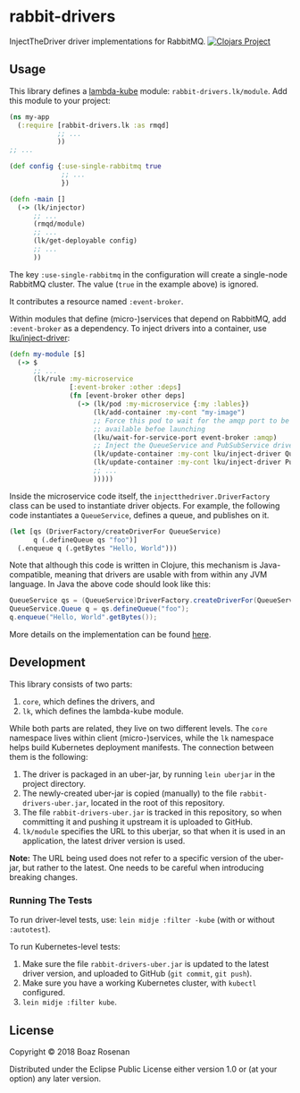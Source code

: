 # rabbit-drivers
InjectTheDriver driver implementations for RabbitMQ.
[![Clojars Project](https://img.shields.io/clojars/v/brosenan/rabbit-drivers.svg)](https://clojars.org/brosenan/rabbit-drivers)

## Usage

This library defines
a [lambda-kube](https://github.com/brosenan/lambda-kube) module:
`rabbit-drivers.lk/module`. Add this module to your project:

```clojure
(ns my-app
  (:require [rabbit-drivers.lk :as rmqd]
            ;; ...
            ))
;; ...

(def config {:use-single-rabbitmq true
             ;; ...
		     })

(defn -main []
  (-> (lk/injector)
      ;; ...
	  (rmqd/module)
	  ;; ...
	  (lk/get-deployable config)
	  ;; ...
	  ))
```

The key `:use-single-rabbitmq` in the configuration will create a
single-node RabbitMQ cluster. The value (`true` in the example above)
is ignored.

It contributes a resource named `:event-broker`.

Within modules that define (micro-)services that depend on RabbitMQ,
add `:event-broker` as a dependency. To inject drivers into a
container,
use
[lku/inject-driver](https://github.com/brosenan/lambda-kube/blob/master/util.md#client-side):

```clojure
(defn my-module [$]
  (-> $
      ;; ...
      (lk/rule :my-microservice
               [:event-broker :other :deps]
               (fn [event-broker other deps]
                 (-> (lk/pod :my-microservice {:my :lables})
                     (lk/add-container :my-cont "my-image")
                     ;; Force this pod to wait for the amqp port to be
                     ;; available befoe launching
                     (lku/wait-for-service-port event-broker :amqp)
                     ;; Inject the QueueService and PubSubService drivers into the my-cont container
                     (lk/update-container :my-cont lku/inject-driver QueueService event-broker)
					 (lk/update-container :my-cont lku/inject-driver PubSubService event-broker)
                     ;; ...
                     )))))
```

Inside the microservice code itself, the
`injectthedriver.DriverFactory` class can be used to instantiate
driver objects. For example, the following code instantiates a
`QueueService`, defines a queue, and publishes on it.

```clojure
(let [qs (DriverFactory/createDriverFor QueueService)
      q (.defineQueue qs "foo")]
  (.enqueue q (.getBytes "Hello, World")))
```

Note that although this code is written in Clojure, this mechanism is
Java-compatible, meaning that drivers are usable with from within any
JVM language. In Java the above code should look like this:
```java
QueueService qs = (QueueService)DriverFactory.createDriverFor(QueueService.class);
QueueService.Queue q = qs.defineQueue("foo");
q.enqueue("Hello, World".getBytes());
```

More details on the implementation can be found [here](core.md).

## Development

This library consists of two parts:
1. `core`, which defines the drivers, and
2. `lk`, which defines the lambda-kube module.

While both parts are related, they live on two different levels. The
`core` namespace lives within client (micro-)services, while the `lk`
namespace helps build Kubernetes deployment manifests. The connection
between them is the following:

1. The driver is packaged in an uber-jar, by running `lein uberjar` in the project directory.
2. The newly-created uber-jar is copied (manually) to the file `rabbit-drivers-uber.jar`, located in the root of this repository.
3. The file `rabbit-drivers-uber.jar` is tracked in this repository, so when committing it and pushing it upstream it is uploaded to GitHub.
4. `lk/module` specifies the URL to this uberjar, so that when it is used in an application, the latest driver version is used.

__Note:__ The URL being used does not refer to a specific version of
the uber-jar, but rather to the latest. One needs to be careful when
introducing breaking changes.

### Running The Tests

To run driver-level tests, use: `lein midje :filter -kube` (with or without `:autotest`).

To run Kubernetes-level tests:
1. Make sure the file `rabbit-drivers-uber.jar` is updated to the latest driver version, and uploaded to GitHub (`git commit`, `git push`).
2. Make sure you have a working Kubernetes cluster, with `kubectl` configured.
3. `lein midje :filter kube`.

## License

Copyright © 2018 Boaz Rosenan

Distributed under the Eclipse Public License either version 1.0 or (at
your option) any later version.
